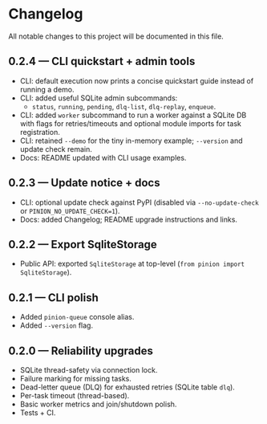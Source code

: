 # Changelog

All notable changes to this project will be documented in this file.

## 0.2.4 — CLI quickstart + admin tools
- CLI: default execution now prints a concise quickstart guide instead of running a demo.
- CLI: added useful SQLite admin subcommands:
  - `status`, `running`, `pending`, `dlq-list`, `dlq-replay`, `enqueue`.
- CLI: added `worker` subcommand to run a worker against a SQLite DB with flags for retries/timeouts and optional module imports for task registration.
- CLI: retained `--demo` for the tiny in-memory example; `--version` and update check remain.
- Docs: README updated with CLI usage examples.

## 0.2.3 — Update notice + docs
- CLI: optional update check against PyPI (disabled via `--no-update-check` or `PINION_NO_UPDATE_CHECK=1`).
- Docs: added Changelog; README upgrade instructions and links.

## 0.2.2 — Export SqliteStorage
- Public API: exported `SqliteStorage` at top-level (`from pinion import SqliteStorage`).

## 0.2.1 — CLI polish
- Added `pinion-queue` console alias.
- Added `--version` flag.

## 0.2.0 — Reliability upgrades
- SQLite thread-safety via connection lock.
- Failure marking for missing tasks.
- Dead-letter queue (DLQ) for exhausted retries (SQLite table `dlq`).
- Per-task timeout (thread-based).
- Basic worker metrics and join/shutdown polish.
- Tests + CI.
